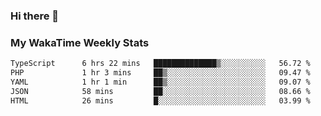### Hi there 👋

<!--
**royschrauwen/royschrauwen** is a ✨ _special_ ✨ repository because its `README.md` (this file) appears on your GitHub profile.

Here are some ideas to get you started:

- 🔭 I’m currently working on ...
- 🌱 I’m currently learning ...
- 👯 I’m looking to collaborate on ...
- 🤔 I’m looking for help with ...
- 💬 Ask me about ...
- 📫 How to reach me: ...
- 😄 Pronouns: ...
- ⚡ Fun fact: ...
-->


### My WakaTime Weekly Stats
<!--START_SECTION:waka-->

```txt
TypeScript      6 hrs 22 mins   ██████████████▒░░░░░░░░░░   56.72 %
PHP             1 hr 3 mins     ██▒░░░░░░░░░░░░░░░░░░░░░░   09.47 %
YAML            1 hr 1 min      ██▒░░░░░░░░░░░░░░░░░░░░░░   09.07 %
JSON            58 mins         ██░░░░░░░░░░░░░░░░░░░░░░░   08.66 %
HTML            26 mins         █░░░░░░░░░░░░░░░░░░░░░░░░   03.99 %
```

<!--END_SECTION:waka-->
